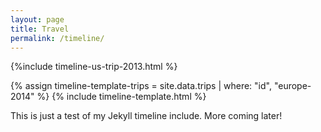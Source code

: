 ```yaml
---
layout: page
title: Travel
permalink: /timeline/
---
```

<style>article.timeline { width: 600px; max-width: 100%; }</style>

<p><article class="timeline">
    {%include timeline-us-trip-2013.html %}
</article></p>

<p>
{% assign timeline-template-trips = site.data.trips | where: "id", "europe-2014" %}
{% include timeline-template.html %}
</p>

This is just a test of my Jekyll timeline include. More coming later!